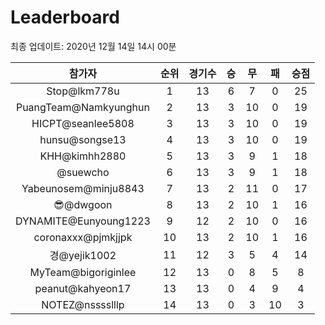 # Leaderboard
최종 업데이트: 2020년 12월 14일 14시 00분




| 참가자 | 순위 | 경기수 | 승 | 무 | 패 | 승점 |
|:---:|:---:|:---:|:---:|:---:|:---:|:---:|
| Stop@lkm778u | 1 | 13 | 6 | 7 | 0 | 25 |
| PuangTeam@Namkyunghun | 2 | 13 | 3 | 10 | 0 | 19 |
| HICPT@seanlee5808 | 3 | 13 | 3 | 10 | 0 | 19 |
| hunsu@songse13 | 4 | 13 | 3 | 10 | 0 | 19 |
| KHH@kimhh2880 | 5 | 13 | 3 | 9 | 1 | 18 |
| @suewcho | 6 | 13 | 3 | 9 | 1 | 18 |
| Yabeunosem@minju8843 | 7 | 13 | 2 | 11 | 0 | 17 |
| 😎@dwgoon | 8 | 13 | 2 | 10 | 1 | 16 |
| DYNAMITE@Eunyoung1223 | 9 | 12 | 2 | 10 | 0 | 16 |
| coronaxxx@pjmkjjpk | 10 | 13 | 2 | 10 | 1 | 16 |
| 경@yejik1002 | 11 | 12 | 3 | 5 | 4 | 14 |
| MyTeam@bigoriginlee | 12 | 13 | 0 | 8 | 5 | 8 |
| peanut@kahyeon17 | 13 | 13 | 0 | 4 | 9 | 4 |
| NOTEZ@nsssslllp | 14 | 13 | 0 | 3 | 10 | 3 |